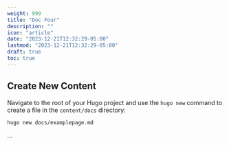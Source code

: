 ```yaml
---
weight: 999
title: "Doc Four"
description: ""
icon: "article"
date: "2023-12-21T12:32:29-05:00"
lastmod: "2023-12-21T12:32:29-05:00"
draft: true
toc: true
---
```


## Create New Content

Navigate to the root of your Hugo project and use the `hugo new` command to create a file in the `content/docs` directory:

```shell
hugo new docs/examplepage.md
```
...